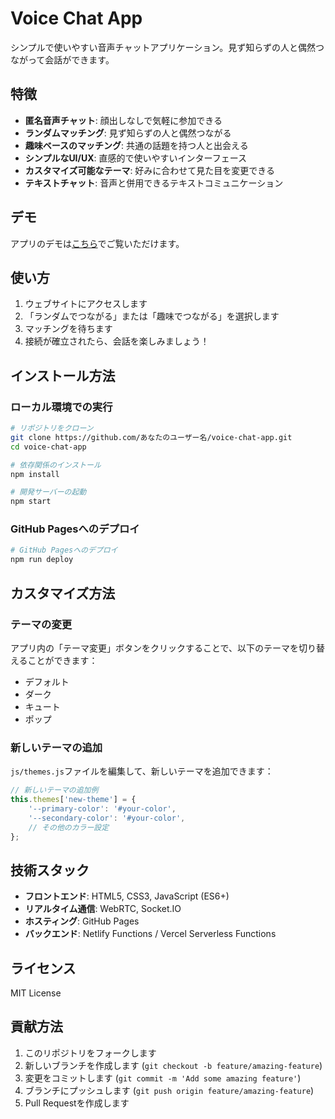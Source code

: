 # Voice Chat App

シンプルで使いやすい音声チャットアプリケーション。見ず知らずの人と偶然つながって会話ができます。

## 特徴

- **匿名音声チャット**: 顔出しなしで気軽に参加できる
- **ランダムマッチング**: 見ず知らずの人と偶然つながる
- **趣味ベースのマッチング**: 共通の話題を持つ人と出会える
- **シンプルなUI/UX**: 直感的で使いやすいインターフェース
- **カスタマイズ可能なテーマ**: 好みに合わせて見た目を変更できる
- **テキストチャット**: 音声と併用できるテキストコミュニケーション

## デモ

アプリのデモは[こちら](https://あなたのユーザー名.github.io/voice-chat-app/)でご覧いただけます。

## 使い方

1. ウェブサイトにアクセスします
2. 「ランダムでつながる」または「趣味でつながる」を選択します
3. マッチングを待ちます
4. 接続が確立されたら、会話を楽しみましょう！

## インストール方法

### ローカル環境での実行

```bash
# リポジトリをクローン
git clone https://github.com/あなたのユーザー名/voice-chat-app.git
cd voice-chat-app

# 依存関係のインストール
npm install

# 開発サーバーの起動
npm start
```

### GitHub Pagesへのデプロイ

```bash
# GitHub Pagesへのデプロイ
npm run deploy
```

## カスタマイズ方法

### テーマの変更

アプリ内の「テーマ変更」ボタンをクリックすることで、以下のテーマを切り替えることができます：
- デフォルト
- ダーク
- キュート
- ポップ

### 新しいテーマの追加

`js/themes.js`ファイルを編集して、新しいテーマを追加できます：

```javascript
// 新しいテーマの追加例
this.themes['new-theme'] = {
    '--primary-color': '#your-color',
    '--secondary-color': '#your-color',
    // その他のカラー設定
};
```

## 技術スタック

- **フロントエンド**: HTML5, CSS3, JavaScript (ES6+)
- **リアルタイム通信**: WebRTC, Socket.IO
- **ホスティング**: GitHub Pages
- **バックエンド**: Netlify Functions / Vercel Serverless Functions

## ライセンス

MIT License

## 貢献方法

1. このリポジトリをフォークします
2. 新しいブランチを作成します (`git checkout -b feature/amazing-feature`)
3. 変更をコミットします (`git commit -m 'Add some amazing feature'`)
4. ブランチにプッシュします (`git push origin feature/amazing-feature`)
5. Pull Requestを作成します
